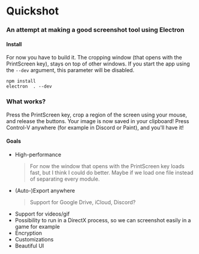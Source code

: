 # Quickshot

### An attempt at making a good screenshot tool using Electron

#### Install
For now you have to build it. The cropping window (that opens with the PrintScreen key),
stays on top of other windows. If you start the app using the `--dev` argument, this parameter will be disabled.

```
npm install
electron  . --dev
```

### What works?
Press the PrintScreen key, crop a region of the screen using your mouse, and release the buttons. Your image is now saved in your clipboard! Press Control-V anywhere (for example in Discord or Paint), and you'll have it!

#### Goals
- High-performance
  > For now the window that opens with the PrintScreen key loads fast, but I think I could do better. Maybe if we load one file instead of separating every module.
- (Auto-)Export anywhere
  > Support for Google Drive, iCloud, Discord?
- Support for videos/gif
- Possibility to run in a DirectX process, so we can screenshot easily in a game for example
- Encryption
- Customizations
- Beautiful UI
